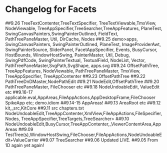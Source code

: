 # Changelog for Facets
##9.26
TreeTextContenter,TreeTextSpecifier,
TreeTextViewable,TmxView,
NodeViewable,
TreeAppSpecifier,TreeSearcher,TreeAppFeatures,
PlaneTest,
SwingCanvasPainters,SwingPainterOutlined,
FieldText,
PathTreePaneMaster,
Util,
DirCache,
Nodes
##9.25
demo>apps, SwingCanvasPainters, SwingPainterOutlined, PlaneTest, 
ImageProviderAwt, SwingPainterSource, SliderPanel, FacetAppSpecifier, 
Events, BusyCursor, HostBounds, WindowHostSwing, PainterMaster, 
Util, Debug, SwingPdfCode, SwingPainterTextual, TextualField, 
NodeList, Vector, PathTreePaneMaster,SvgPath,SvgShape, 
apps.svg
##9.24
OffsetPathTree, 
TreeAppFeatures, 
NodeViewable, 
PathTreePaneMaster, 
TmxView, 
TreeAppSpecifier, 
TreeAppContenter
##9.23
OffsetPathTree
##9.22
PathTreeDnDMaster,NodePathEdit
##9.21
NodeEdit,OffsetPathTree
##9.20
PathTreePaneMaster, FileChooser etc 
##9.18
NodeUndoableEdit, ValueEdit etc
##9.16-17
applicable.eval,AppAreas,FileAppActions,AppDesktopFrame,FileChooser
SpikeApp etc; demo.idiom
##9.14-15
AppAreas!
##9.13
AreaRoot etc
##9.12
kit,_src,KitCore
##9.11
src
chapters.txt
NodeUndoableEdit,TreeAppContenter,XmlView,FileAppActions,FileSpecifier,Nodes,
TreeAppSpecifier,TreeTargets,TreeSearcher>
##9.10
NodeUndoableEdit,BusyCursor,TreeAppContenter,_ViewerContentArea,AppAreas
##9.09
TestTree(s),WindowHostSwing,FileChooser,FileAppActions,NodeUndoableEdit+ValueCarrier
##9.07
TreeSearcher
##9.06
Updated LIVE.
##9.05
From 1D again yet again!